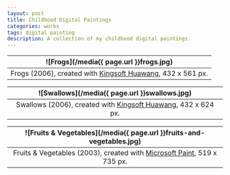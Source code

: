 ```yaml
---
layout: post
title: Childhood Digital Paintings
categories: works
tags: digital painting
description: A collection of my childhood digital paintings.
---
```


<!--more-->

![Frogs](/media{{ page.url }}frogs.jpg) |
:----------: |
Frogs (2006), created with [Kingsoft Huawang](http://cp.iciba.com/huawang.html), 432 x 561 px. |

![Swallows](/media{{ page.url }}swallows.jpg) |
:----------: |
Swallows (2006), created with [Kingsoft Huawang](http://cp.iciba.com/huawang.html), 432 x 624 px. |

![Fruits & Vegetables](/media{{ page.url }}fruits-and-vegetables.jpg) |
:----------: |
Fruits & Vegetables (2003), created with [Microsoft Paint](https://en.wikipedia.org/wiki/Microsoft_Paint), 519 x 735 px. |
